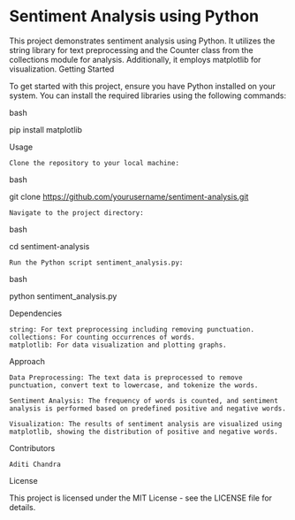 # Sentiment Analysis using Python

This project demonstrates sentiment analysis using Python. It utilizes the string library for text preprocessing and the Counter class from the collections module for analysis. Additionally, it employs matplotlib for visualization.
Getting Started

To get started with this project, ensure you have Python installed on your system. You can install the required libraries using the following commands:

bash

pip install matplotlib

Usage

    Clone the repository to your local machine:

bash

git clone https://github.com/yourusername/sentiment-analysis.git

    Navigate to the project directory:

bash

cd sentiment-analysis

    Run the Python script sentiment_analysis.py:

bash

python sentiment_analysis.py

Dependencies

    string: For text preprocessing including removing punctuation.
    collections: For counting occurrences of words.
    matplotlib: For data visualization and plotting graphs.

Approach

    Data Preprocessing: The text data is preprocessed to remove punctuation, convert text to lowercase, and tokenize the words.

    Sentiment Analysis: The frequency of words is counted, and sentiment analysis is performed based on predefined positive and negative words.

    Visualization: The results of sentiment analysis are visualized using matplotlib, showing the distribution of positive and negative words.

Contributors

    Aditi Chandra

License

This project is licensed under the MIT License - see the LICENSE file for details.

